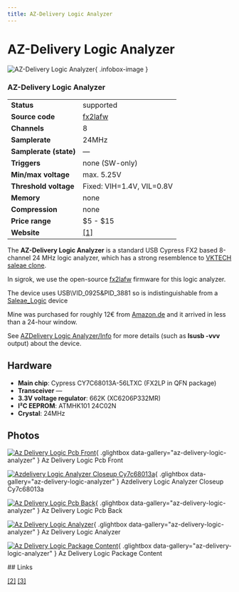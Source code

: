 ```yaml
---
title: AZ-Delivery Logic Analyzer
---
```


# AZ-Delivery Logic Analyzer

<div class="infobox" markdown>

![AZ-Delivery Logic Analyzer](./img/AZ-Delivery_logic_PCB_front.jpg){ .infobox-image }

### AZ-Delivery Logic Analyzer

| | |
|---|---|
| **Status** | supported |
| **Source code** | [fx2lafw](https://github.com/OpenTraceLab/OpenTraceCapture/tree/main/src/hardware/fx2lafw) |
| **Channels** | 8 |
| **Samplerate** | 24MHz |
| **Samplerate (state)** | — |
| **Triggers** | none (SW-only) |
| **Min/max voltage** | max. 5.25V |
| **Threshold voltage** | Fixed: VIH=1.4V, VIL=0.8V |
| **Memory** | none |
| **Compression** | none |
| **Price range** | $5 - $15 |
| **Website** | [[1]](http://xxxx) |

</div>

The **AZ-Delivery Logic Analyzer** is a standard USB Cypress FX2 based 8-channel 24 MHz logic analyzer, which has a strong resemblence to [VKTECH saleae clone](https://sigrok.org/wiki/VKTECH_saleae_clone).

In sigrok, we use the open-source [fx2lafw](https://sigrok.org/wiki/Fx2lafw) firmware for this logic analyzer.

The device uses USB\VID_0925&PID_3881 so is indistinguishable from a [Saleae_Logic](https://sigrok.org/wiki/Saleae_Logic) device

Mine was purchased for roughly 12€ from [Amazon.de](https://amzn.to/3FPKWkb) and it arrived in less than a 24-hour window. 

See [AZDelivery Logic Analyzer/Info](https://sigrok.org/wiki/AZDelivery_Logic_Analyzer/Info) for more details (such as **lsusb -vvv** output) about the device.

## Hardware
- **Main chip**: Cypress CY7C68013A-56LTXC (FX2LP in QFN package)
- **Transceiver** —
- **3.3V voltage regulator**: 662K (XC6206P332MR)
- **I²C EEPROM**: ATMHK101  24C02N
- **Crystal**: 24MHz

## Photos

<div class="photo-grid" markdown>

[![Az Delivery Logic Pcb Front](./img/AZ-Delivery_logic_PCB_front.jpg)](./img/AZ-Delivery_logic_PCB_front.jpg "Az Delivery Logic Pcb Front"){ .glightbox data-gallery="az-delivery-logic-analyzer" }
<span class="caption">Az Delivery Logic Pcb Front</span>

[![Azdelivery Logic Analyzer Closeup Cy7c68013a](./img/Azdelivery_logic_analyzer_closeup_CY7C68013A.jpg)](./img/Azdelivery_logic_analyzer_closeup_CY7C68013A.jpg "Azdelivery Logic Analyzer Closeup Cy7c68013a"){ .glightbox data-gallery="az-delivery-logic-analyzer" }
<span class="caption">Azdelivery Logic Analyzer Closeup Cy7c68013a</span>

[![Az Delivery Logic Pcb Back](./img/AZ-Delivery_logic_PCB_back.jpg)](./img/AZ-Delivery_logic_PCB_back.jpg "Az Delivery Logic Pcb Back"){ .glightbox data-gallery="az-delivery-logic-analyzer" }
<span class="caption">Az Delivery Logic Pcb Back</span>

[![Az Delivery Logic Analyzer](./img/AZ-Delivery_logic_analyzer.png)](./img/AZ-Delivery_logic_analyzer.png "Az Delivery Logic Analyzer"){ .glightbox data-gallery="az-delivery-logic-analyzer" }
<span class="caption">Az Delivery Logic Analyzer</span>

[![Az Delivery Logic Package Content](./img/AZ-Delivery_logic_package_content.jpg)](./img/AZ-Delivery_logic_package_content.jpg "Az Delivery Logic Package Content"){ .glightbox data-gallery="az-delivery-logic-analyzer" }
<span class="caption">Az Delivery Logic Package Content</span>

</div>
## Links

[[2]](https://www.amazon.de/AZDelivery-Analyzer-compatible-Arduino-including/dp/B01MUFRHQ2)
[[3]](https://www.az-delivery.de/products/saleae-logic-analyzer)

